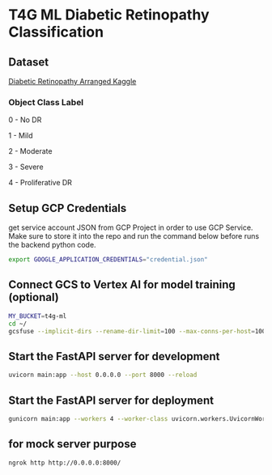 # T4G ML Diabetic Retinopathy Classification

## Dataset

[Diabetic Retinopathy Arranged Kaggle](https://www.kaggle.com/datasets/amanneo/diabetic-retinopathy-resized-arranged/data)

### Object Class Label

0 - No DR

1 - Mild

2 - Moderate

3 - Severe

4 - Proliferative DR

## Setup GCP Credentials

get service account JSON from GCP Project in order to use GCP Service. Make sure to store it into the repo and run the command below before runs the backend python code.

```bash
export GOOGLE_APPLICATION_CREDENTIALS="credential.json"
```

## Connect GCS to Vertex AI for model training (optional)

```bash
MY_BUCKET=t4g-ml
cd ~/
gcsfuse --implicit-dirs --rename-dir-limit=100 --max-conns-per-host=100 $MY_BUCKET "/home/jupyter/t4g/gcs"
```

## Start the FastAPI server for development

```bash
uvicorn main:app --host 0.0.0.0 --port 8000 --reload
```

## Start the FastAPI server for deployment

```bash
gunicorn main:app --workers 4 --worker-class uvicorn.workers.UvicornWorker --bind 0.0.0.0:8000
```

## for mock server purpose

```bash
ngrok http http://0.0.0.0:8000/
```
